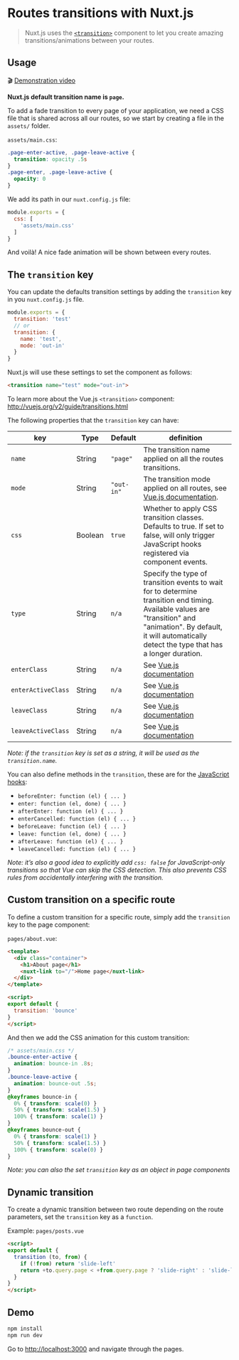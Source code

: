 # Routes transitions with Nuxt.js

> Nuxt.js uses the  [`<transition>`](http://vuejs.org/v2/guide/transitions.html#Transitioning-Single-Elements-Components) component to let you create amazing transitions/animations between your routes.

## Usage

🎬 [Demonstration video](https://www.youtube.com/watch?v=RIXOzJWFfc8)

**Nuxt.js default transition name is `page`.**

To add a fade transition to every page of your application, we need a CSS file that is shared across all our routes, so we start by creating a file in the `assets/` folder.

`assets/main.css`:
```css
.page-enter-active, .page-leave-active {
  transition: opacity .5s
}
.page-enter, .page-leave-active {
  opacity: 0
}
```

We add its path in our `nuxt.config.js` file:
```js
module.exports = {
  css: [
    'assets/main.css'
  ]
}
```

And voilà! A nice fade animation will be shown between every routes.

## The `transition` key

You can update the defaults transition settings by adding the `transition` key in you `nuxt.config.js` file.

```js
module.exports = {
  transition: 'test'
  // or
  transition: {
    name: 'test',
    mode: 'out-in'
  }
}
```

Nuxt.js will use these settings to set the component as follows:
```html
<transition name="test" mode="out-in">
```

To learn more about the Vue.js `<transition>` component: http://vuejs.org/v2/guide/transitions.html

The following properties that the `transition` key can have:

| key  | Type | Default | definition |
|------|------|---------|-----------|
| `name` | String | `"page"` | The transition name applied on all the routes transitions. |
| `mode` | String | `"out-in"` | The transition mode applied on all routes, see [Vue.js documentation](http://vuejs.org/v2/guide/transitions.html#Transition-Modes). |
| `css` | Boolean | `true` | Whether to apply CSS transition classes. Defaults to true. If set to false, will only trigger JavaScript hooks registered via component events. |
| `type` | String | `n/a` | Specify the type of transition events to wait for to determine transition end timing. Available values are "transition" and "animation". By default, it will automatically detect the type that has a longer duration. |
| `enterClass` | String | `n/a` | See [Vue.js documentation](https://vuejs.org/v2/guide/transitions.html#Custom-Transition-Classes) |
| `enterActiveClass` | String | `n/a` | See [Vue.js documentation](https://vuejs.org/v2/guide/transitions.html#Custom-Transition-Classes) |
| `leaveClass` | String | `n/a` | See [Vue.js documentation](https://vuejs.org/v2/guide/transitions.html#Custom-Transition-Classes) |
| `leaveActiveClass` | String | `n/a` | See [Vue.js documentation](https://vuejs.org/v2/guide/transitions.html#Custom-Transition-Classes) |

*Note: if the `transition` key is set as a string, it will be used as the `transition.name`.*

You can also define methods in the `transition`, these are for the [JavaScript hooks](https://vuejs.org/v2/guide/transitions.html#JavaScript-Hooks):

- `beforeEnter: function (el) { ... }`
- `enter: function (el, done) { ... }`
- `afterEnter: function (el) { ... }`
- `enterCancelled: function (el) { ... }`
- `beforeLeave: function (el) { ... }`
- `leave: function (el, done) { ... }`
- `afterLeave: function (el) { ... }`
- `leaveCancelled: function (el) { ... }`

*Note: it’s also a good idea to explicitly add `css: false` for JavaScript-only transitions so that Vue can skip the CSS detection. This also prevents CSS rules from accidentally interfering with the transition.*

## Custom transition on a specific route

To define a custom transition for a specific route, simply add the `transition` key to the page component:

`pages/about.vue`:
```html
<template>
  <div class="container">
    <h1>About page</h1>
    <nuxt-link to="/">Home page</nuxt-link>
  </div>
</template>

<script>
export default {
  transition: 'bounce'
}
</script>
```

And then we add the CSS animation for this custom transition:
```css
/* assets/main.css */
.bounce-enter-active {
  animation: bounce-in .8s;
}
.bounce-leave-active {
  animation: bounce-out .5s;
}
@keyframes bounce-in {
  0% { transform: scale(0) }
  50% { transform: scale(1.5) }
  100% { transform: scale(1) }
}
@keyframes bounce-out {
  0% { transform: scale(1) }
  50% { transform: scale(1.5) }
  100% { transform: scale(0) }
}
```

*Note: you can also the set `transition` key as an object in page components*

## Dynamic transition

To create a dynamic transition between two route depending on the route parameters, set the `transition` key as a `function`.

Example:
`pages/posts.vue`
```html
<script>
export default {
  transition (to, from) {
    if (!from) return 'slide-left'
    return +to.query.page < +from.query.page ? 'slide-right' : 'slide-left'
  }
}
</script>
```

## Demo

```bash
npm install
npm run dev
```

Go to [http://localhost:3000](http://localhost:3000) and navigate through the pages.
